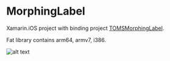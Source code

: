 # MorphingLabel
Xamarin.iOS project with binding project [TOMSMorphingLabel](https://github.com/tomknig/TOMSMorphingLabel). 

Fat library contains arm64, armv7, i386.

![alt text](https://github.com/tomknig/TOMSMorphingLabel/blob/master/demo.gif "Logo Title Text 1")
